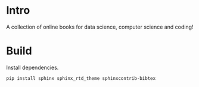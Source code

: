 # Intro

A collection of online books for data science, computer science and coding!

# Build

Install dependencies.

```bash
pip install sphinx sphinx_rtd_theme sphinxcontrib-bibtex
```